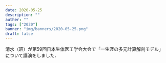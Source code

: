```yaml
---
date: 2020-05-25
description: ""
auther: ""
tags: ["2020"]
banner: "img/banners/2020-05-25.png"
draft: false
---
```


清水（昭）が第59回日本生体医工学会大会で「一生涯の多元計算解剖モデル」について講演をしました．
<!--more-->